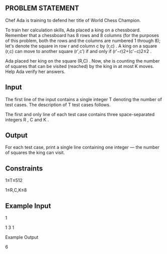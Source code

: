 ## PROBLEM STATEMENT 
Chef Ada is training to defend her title of World Chess Champion.

To train her calculation skills, Ada placed a king on a chessboard. Remember that a chessboard has 8
rows and 8 columns (for the purposes of this problem, both the rows and the columns are numbered 1 
through 8); let's denote the square in row r and column c by (r,c) . A king on a square (r,c) can move
to another square (r′,c′) if and only if (r′−r)2+(c′−c)2≤2 .

Ada placed her king on the square (R,C) . Now, she is counting the number of squares that can be visited 
(reached) by the king in at most K moves. Help Ada verify her answers.

## Input

The first line of the input contains a single integer T  denoting the number of test cases. The description
of T test cases follows.

The first and only line of each test case contains three space-separated integers R , C and K .


## Output
For each test case, print a single line containing one integer — the number of squares the king can visit.

## Constraints

1≤T≤512

1≤R,C,K≤8

## Example Input

1

1 3 1

Example Output

6

